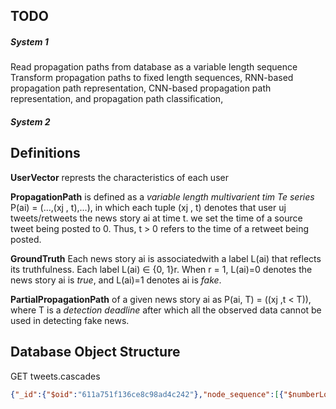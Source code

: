## TODO

##### System 1
 Read propagation paths from database as a variable length sequence
 Transform propagation paths to fixed length sequences, RNN-based propagation path representation, 
 CNN-based propagation path representation, and propagation path classification,

##### System 2


## Definitions

**UserVector** represts the characteristics of each user

**PropagationPath** is defined as a *variable length multivarient tim Te series* P(ai) = (...,(xj , t),...), in which each tuple (xj , t) denotes that user uj tweets/retweets the news story ai at time t. we set the time of a source tweet being posted to 0. Thus, t > 0 refers to the time of a retweet being posted.

**GroundTruth** Each news story ai is associatedwith a label L(ai) that reflects its truthfulness. Each label L(ai) ∈ {0, 1}r. When r = 1, L(ai)=0 denotes the news
story ai is *true*, and L(ai)=1 denotes ai is *fake*.

**PartialPropagationPath** of a given news story ai as
P(ai, T) = ((xj ,t < T)), where T is a *detection deadline* after which all the observed data cannot be used in detecting fake news.

## Database Object Structure

GET tweets.cascades

```json
{"_id":{"$oid":"611a751f136ce8c98ad4c242"},"node_sequence":[{"$numberLong":"1379138530841034752"},{"$numberLong":"3400400919"},{"$numberLong":"1353500664299663361"},{"$numberLong":"1308829799977086977"}],"ground_truth":false,"node_feature_sequence":[{"user_id":{"$numberLong":"1379138530841034752"},"emotional_frequency":{"fear":0,"anger":0,"anticipation":0.1294642857142857,"trust":0.25,"surprise":0,"positive":0.4,"negative":0.12708333333333333,"sadness":0,"disgust":0,"joy":0},"emotional_mean":{"fear":0,"anger":0,"anticipation":0.1294642857142857,"trust":0.25,"surprise":0,"positive":0.4,"negative":0.12708333333333333,"sadness":0,"disgust":0,"joy":0},"emotional_std":{"fear":0,"anger":0,"anticipation":0.1294642857142857,"trust":0.25,"surprise":0,"positive":0.4,"negative":0.12708333333333333,"sadness":0,"disgust":0,"joy":0},"emotional_q1":{"fear":0,"anger":0,"anticipation":0.1294642857142857,"trust":0.25,"surprise":0,"positive":0.4,"negative":0.12708333333333333,"sadness":0,"disgust":0,"joy":0},"emotional_q2":{"fear":0,"anger":0,"anticipation":0.1294642857142857,"trust":0.25,"surprise":0,"positive":0.4,"negative":0.12708333333333333,"sadness":0,"disgust":0,"joy":0},"emotional_q3":{"fear":0,"anger":0,"anticipation":0.1294642857142857,"trust":0.25,"surprise":0,"positive":0.4,"negative":0.12708333333333333,"sadness":0,"disgust":0,"joy":0},"followers_count":91137,"friends_count":0,"listed_count":186,"statuses_count":163,"created_at":"Mon Apr 05 18:27:20 +0000 2021"},{"user_id":{"$numberLong":"3400400919"},"emotional_frequency":{"fear":0.014705882352941176,"anger":0,"anticipation":0,"trust":0.2,"surprise":0,"positive":0.28787878787878785,"negative":0.25,"sadness":0,"disgust":0,"joy":0},"emotional_mean":{"fear":0.014705882352941176,"anger":0,"anticipation":0,"trust":0.2,"surprise":0,"positive":0.28787878787878785,"negative":0.25,"sadness":0,"disgust":0,"joy":0},"emotional_std":{"fear":0.014705882352941176,"anger":0,"anticipation":0,"trust":0.2,"surprise":0,"positive":0.28787878787878785,"negative":0.25,"sadness":0,"disgust":0,"joy":0},"emotional_q1":{"fear":0.014705882352941176,"anger":0,"anticipation":0,"trust":0.2,"surprise":0,"positive":0.28787878787878785,"negative":0.25,"sadness":0,"disgust":0,"joy":0},"emotional_q2":{"fear":0.014705882352941176,"anger":0,"anticipation":0,"trust":0.2,"surprise":0,"positive":0.28787878787878785,"negative":0.25,"sadness":0,"disgust":0,"joy":0},"emotional_q3":{"fear":0.014705882352941176,"anger":0,"anticipation":0,"trust":0.2,"surprise":0,"positive":0.28787878787878785,"negative":0.25,"sadness":0,"disgust":0,"joy":0},"followers_count":522,"friends_count":456,"listed_count":7,"statuses_count":9764,"created_at":"Sun Aug 02 19:41:48 +0000 2015"},{"user_id":{"$numberLong":"1353500664299663361"},"emotional_frequency":{"fear":0,"anger":0,"anticipation":0,"trust":0,"surprise":0,"positive":0.14464285714285713,"negative":0,"sadness":0,"disgust":0,"joy":0},"emotional_mean":{"fear":0,"anger":0,"anticipation":0,"trust":0,"surprise":0,"positive":0.14464285714285713,"negative":0,"sadness":0,"disgust":0,"joy":0},"emotional_std":{"fear":0,"anger":0,"anticipation":0,"trust":0,"surprise":0,"positive":0.14464285714285713,"negative":0,"sadness":0,"disgust":0,"joy":0},"emotional_q1":{"fear":0,"anger":0,"anticipation":0,"trust":0,"surprise":0,"positive":0.14464285714285713,"negative":0,"sadness":0,"disgust":0,"joy":0},"emotional_q2":{"fear":0,"anger":0,"anticipation":0,"trust":0,"surprise":0,"positive":0.14464285714285713,"negative":0,"sadness":0,"disgust":0,"joy":0},"emotional_q3":{"fear":0,"anger":0,"anticipation":0,"trust":0,"surprise":0,"positive":0.14464285714285713,"negative":0,"sadness":0,"disgust":0,"joy":0},"followers_count":49,"friends_count":444,"listed_count":0,"statuses_count":2663,"created_at":"Mon Jan 25 00:31:29 +0000 2021"},{"user_id":{"$numberLong":"1308829799977086977"},"emotional_frequency":{"fear":0.125,"anger":0,"anticipation":0,"trust":0.125,"surprise":0,"positive":0.28928571428571426,"negative":0.2,"sadness":0.020833333333333332,"disgust":0,"joy":0},"emotional_mean":{"fear":0.125,"anger":0,"anticipation":0,"trust":0.125,"surprise":0,"positive":0.28928571428571426,"negative":0.2,"sadness":0.020833333333333332,"disgust":0,"joy":0},"emotional_std":{"fear":0.125,"anger":0,"anticipation":0,"trust":0.125,"surprise":0,"positive":0.28928571428571426,"negative":0.2,"sadness":0.020833333333333332,"disgust":0,"joy":0},"emotional_q1":{"fear":0.125,"anger":0,"anticipation":0,"trust":0.125,"surprise":0,"positive":0.28928571428571426,"negative":0.2,"sadness":0.020833333333333332,"disgust":0,"joy":0},"emotional_q2":{"fear":0.125,"anger":0,"anticipation":0,"trust":0.125,"surprise":0,"positive":0.28928571428571426,"negative":0.2,"sadness":0.020833333333333332,"disgust":0,"joy":0},"emotional_q3":{"fear":0.125,"anger":0,"anticipation":0,"trust":0.125,"surprise":0,"positive":0.28928571428571426,"negative":0.2,"sadness":0.020833333333333332,"disgust":0,"joy":0},"followers_count":88,"friends_count":176,"listed_count":1,"statuses_count":3255,"created_at":"Wed Sep 23 18:05:23 +0000 2020"}]}
```


